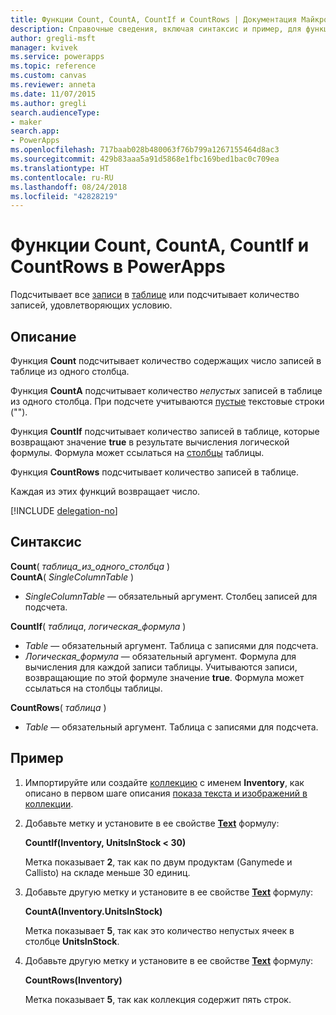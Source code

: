 ```yaml
---
title: Функции Count, CountA, CountIf и CountRows | Документация Майкрософт
description: Справочные сведения, включая синтаксис и пример, для функций Count, CountA, CounfIf и CountRows в PowerApps
author: gregli-msft
manager: kvivek
ms.service: powerapps
ms.topic: reference
ms.custom: canvas
ms.reviewer: anneta
ms.date: 11/07/2015
ms.author: gregli
search.audienceType:
- maker
search.app:
- PowerApps
ms.openlocfilehash: 717baab028b480063f76b799a1267155464d8ac3
ms.sourcegitcommit: 429b83aaa5a91d5868e1fbc169bed1bac0c709ea
ms.translationtype: HT
ms.contentlocale: ru-RU
ms.lasthandoff: 08/24/2018
ms.locfileid: "42828219"
---
```

# <a name="count-counta-countif-and-countrows-functions-in-powerapps"></a>Функции Count, CountA, CountIf и CountRows в PowerApps
Подсчитывает все [записи](../working-with-tables.md#records) в [таблице](../working-with-tables.md) или подсчитывает количество записей, удовлетворяющих условию.

## <a name="description"></a>Описание
Функция **Count** подсчитывает количество содержащих число записей в таблице из одного столбца.

Функция **CountA** подсчитывает количество *непустых* записей в таблице из одного столбца. При подсчете учитываются [пустые](function-isblank-isempty.md) текстовые строки ("").

Функция **CountIf** подсчитывает количество записей в таблице, которые возвращают значение **true** в результате вычисления логической формулы.  Формула может ссылаться на [столбцы](../working-with-tables.md#columns) таблицы.

Функция **CountRows** подсчитывает количество записей в таблице.

Каждая из этих функций возвращает число.

[!INCLUDE [delegation-no](../../../includes/delegation-no.md)]

## <a name="syntax"></a>Синтаксис
**Count**( *таблица_из_одного_столбца* )<br>
**CountA**( *SingleColumnTable* )

* *SingleColumnTable* — обязательный аргумент.  Столбец записей для подсчета.  

**CountIf**( *таблица*, *логическая_формула* )

* *Table* — обязательный аргумент.  Таблица с записями для подсчета.
* *Логическая_формула* — обязательный аргумент.  Формула для вычисления для каждой записи таблицы.  Учитываются записи, возвращающие по этой формуле значение **true**.  Формула может ссылаться на столбцы таблицы.

**CountRows**( *таблица* )

* *Table* — обязательный аргумент.  Таблица с записями для подсчета.

## <a name="example"></a>Пример
1. Импортируйте или создайте [коллекцию](../working-with-data-sources.md#collections) с именем **Inventory**, как описано в первом шаге описания [показа текста и изображений в коллекции](../show-images-text-gallery-sort-filter.md).
2. Добавьте метку и установите в ее свойстве **[Text](../controls/properties-core.md)** формулу:
   
    **CountIf(Inventory, UnitsInStock < 30)**
   
    Метка показывает **2**, так как по двум продуктам (Ganymede и Callisto) на складе меньше 30 единиц.
3. Добавьте другую метку и установите в ее свойстве **[Text](../controls/properties-core.md)** формулу:
   
    **CountA(Inventory.UnitsInStock)**
   
    Метка показывает **5**, так как это количество непустых ячеек в столбце **UnitsInStock**.
4. Добавьте другую метку и установите в ее свойстве **[Text](../controls/properties-core.md)** формулу:
   
    **CountRows(Inventory)**
   
    Метка показывает **5**, так как коллекция содержит пять строк.

